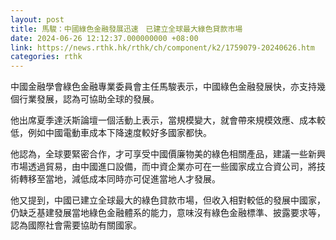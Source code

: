 ```yaml
---
layout: post
title: 馬駿：中國綠色金融發展迅速　已建立全球最大綠色貸款市場
date: 2024-06-26 12:12:37.000000000 +08:00
link: https://news.rthk.hk/rthk/ch/component/k2/1759079-20240626.htm
categories: rthk
---
```


中國金融學會綠色金融專業委員會主任馬駿表示，中國綠色金融發展快，亦支持幾個行業發展，認為可協助全球的發展。

他出席夏季達沃斯論壇一個活動上表示，當規模變大，就會帶來規模效應、成本較低，例如中國電動車成本下降速度較好多國家都快。

他認為，全球要緊密合作，才可享受中國價廉物美的綠色相關產品，建議一些新興市場透過貿易，由中國進口設備，而中資企業亦可在一些國家成立合資公司，將技術轉移至當地，減低成本同時亦可促進當地人才發展。

他又提到，中國已建立全球最大的綠色貸款市場，但收入相對較低的發展中國家，仍缺乏基建發展當地綠色金融體系的能力，意味沒有綠色金融標準、披露要求等，認為國際社會需要協助有關國家。
